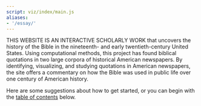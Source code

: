 ```yaml
---
script: viz/index/main.js
aliases:
- '/essay/'
---
```


<p class="lead">
<span style="text-transform:uppercase;">This website is an interactive scholarly work</span> that uncovers the history of the Bible in the nineteenth- and early twentieth-century United States. Using computational methods, this project has found biblical quotations in two large corpora of historical American newspapers. By identifying, visualizing, and studying quotations in American newspapers, the site offers a commentary on how the Bible was used in public life over one century of American history.
</p>

<p>
Here are some suggestions about how to get started, or you can begin with the <a href="/#toc">table of contents</a> below.
</p>
